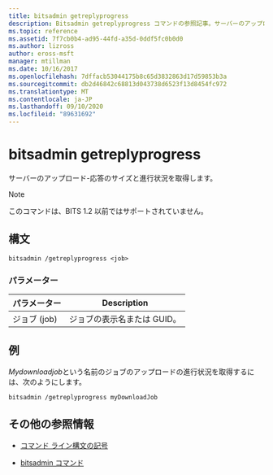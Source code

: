 ```yaml
---
title: bitsadmin getreplyprogress
description: Bitsadmin getreplyprogress コマンドの参照記事。サーバーのアップロード/応答のサイズと進行状況を取得します。
ms.topic: reference
ms.assetid: 7f7cb0b4-ad95-44fd-a35d-0ddf5fc0b0d0
ms.author: lizross
author: eross-msft
manager: mtillman
ms.date: 10/16/2017
ms.openlocfilehash: 7dffacb53044175b8c65d3832863d17d59853b3a
ms.sourcegitcommit: db2d46842c68813d043738d6523f13d8454fc972
ms.translationtype: MT
ms.contentlocale: ja-JP
ms.lasthandoff: 09/10/2020
ms.locfileid: "89631692"
---
```

# <a name="bitsadmin-getreplyprogress"></a>bitsadmin getreplyprogress

サーバーのアップロード-応答のサイズと進行状況を取得します。

> [!NOTE]
> このコマンドは、BITS 1.2 以前ではサポートされていません。

## <a name="syntax"></a>構文

```
bitsadmin /getreplyprogress <job>
```

### <a name="parameters"></a>パラメーター

| パラメーター | Description |
| -------------- | -------------- |
| ジョブ (job) | ジョブの表示名または GUID。 |

## <a name="examples"></a>例

*Mydownloadjob*という名前のジョブのアップロードの進行状況を取得するには、次のようにします。

```
bitsadmin /getreplyprogress myDownloadJob
```

## <a name="additional-references"></a>その他の参照情報

- [コマンド ライン構文の記号](command-line-syntax-key.md)

- [bitsadmin コマンド](bitsadmin.md)
